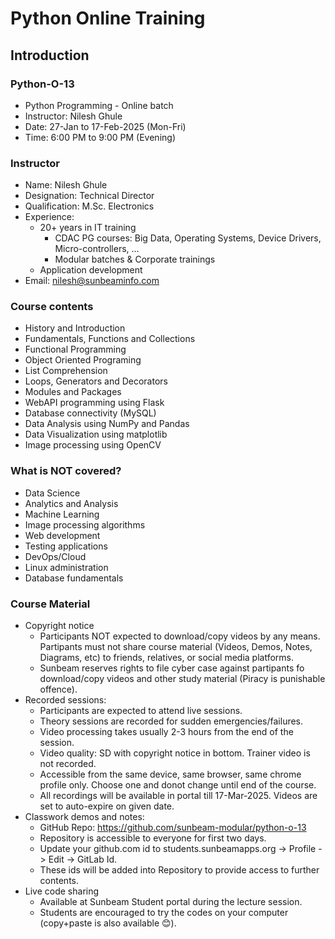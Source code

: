 # Python Online Training

## Introduction

### Python-O-13
* Python Programming - Online batch
* Instructor: Nilesh Ghule
* Date: 27-Jan to 17-Feb-2025 (Mon-Fri)
* Time: 6:00 PM to 9:00 PM (Evening)

### Instructor
* Name: Nilesh Ghule
* Designation: Technical Director
* Qualification: M.Sc. Electronics
* Experience:
    * 20+ years in IT training
        * CDAC PG courses: Big Data, Operating Systems, Device Drivers, Micro-controllers, ...
        * Modular batches & Corporate trainings
    * Application development
* Email: nilesh@sunbeaminfo.com

### Course contents
* History and Introduction
* Fundamentals, Functions and Collections
* Functional Programming
* Object Oriented Programing
* List Comprehension
* Loops, Generators and Decorators 
* Modules and Packages
* WebAPI programming using Flask
* Database connectivity (MySQL)
* Data Analysis using NumPy and Pandas
* Data Visualization using matplotlib
* Image processing using OpenCV

### What is NOT covered?
* Data Science
* Analytics and Analysis
* Machine Learning
* Image processing algorithms
* Web development
* Testing applications
* DevOps/Cloud
* Linux administration
* Database fundamentals

### Course Material
* Copyright notice
    * Participants NOT expected to download/copy videos by any means. Partipants must not share course material (Videos, Demos, Notes, Diagrams, etc) to friends, relatives, or social media platforms.
    * Sunbeam reserves rights to file cyber case against partipants fo download/copy videos and other study material (Piracy is punishable offence).
* Recorded sessions:
    * Participants are expected to attend live sessions.
    * Theory sessions are recorded for sudden emergencies/failures.
    * Video processing takes usually 2-3 hours from the end of the session.
    * Video quality: SD with copyright notice in bottom. Trainer video is not recorded.
    * Accessible from the same device, same browser, same chrome profile only. Choose one and donot change until end of the course.
    * All recordings will be available in portal till 17-Mar-2025. Videos are set to auto-expire on given date.
* Classwork demos and notes:
    * GitHub Repo: https://github.com/sunbeam-modular/python-o-13
    * Repository is accessible to everyone for first two days.
    * Update your github.com id to students.sunbeamapps.org -> Profile -> Edit -> GitLab Id.
    * These ids will be added into Repository to provide access to further contents.
* Live code sharing
    * Available at Sunbeam Student portal during the lecture session.
    * Students are encouraged to try the codes on your computer (copy+paste is also available 😊).
